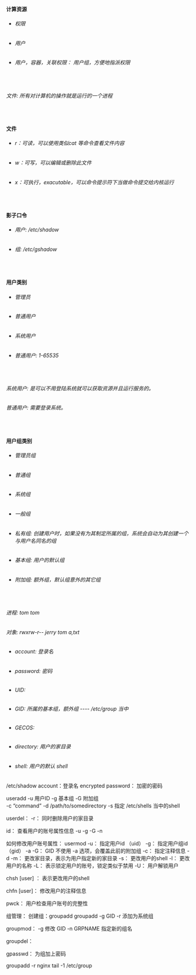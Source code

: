 #### 计算资源

* ###### 权限
* ###### 用户
* ###### 用户，容器，关联权限： 用户组，方便地指派权限

<br>

###### 文件: 所有对计算机的操作就是运行的一个进程

<br>

#### 文件
* ###### r：可读，可以使用类似cat 等命令查看文件内容
* ###### w：可写，可以编辑或删除此文件
* ###### x：可执行，exacutable，可以命令提示符下当做命令提交给内核运行

<br>

#### 影子口令

* ###### 用户: /etc/shadow
* ###### 组:   /etc/gshadow

<br>

#### 用户类别
* ###### 管理员
* ###### 普通用户
* ###### 系统用户
* ###### 普通用户: 1-65535

<br>

###### 系统用户: 是可以不用登陆系统就可以获取资源并且运行服务的。
###### 普通用户: 需要登录系统。

<br>

#### 用户组类别
* ###### 管理员组
* ###### 普通组
* ###### 系统组
* ###### 一般组
* ###### 私有组: 创建用户时，如果没有为其制定所属的组，系统会自动为其创建一个与用户名同名的组
* ###### 基本组: 用户的默认组
* ###### 附加组: 额外组，默认组意外的其它组

<br>

###### 进程: tom tom
###### 对象: rwxrw-r--    jerry tom   a,txt

* ###### account: 登录名
* ###### password: 密码
* ###### UID:
* ###### GID: 所属的基本组，额外组  ----   /etc/group 当中
* ###### GECOS:
* ###### directory: 用户的家目录
* ###### shell: 用户的默认 shell

/etc/shadow
account：登录名
encrypted password： 加密的密码

useradd 
-u      用户ID
-g      基本组
-G      附加组    
-c      “command”
-d      /path/to/somedirectory
-s       指定 /etc/shells 当中的shell


userdel：
-r： 同时删除用户的家目录

id： 查看用户的账号属性信息
-u
-g
-G
-n


如何修改用户账号属性：
usermod
-u：     指定用户id （uid）
-g：     指定用户组id   （gid）
-a  -G：     GID   不使用 -a 选项，会覆盖此前的附加组
-c：     指定注释信息
-d -m：     更改家目录，表示为用户指定新的家目录
-s：     更改用户的shell
-l：      更改用户的名称
-L：     表示锁定用户的账号，锁定类似于禁用
-U：    用户解锁用户


chsh [user] ：     表示更改用户的shell

chfn [user]：      修改用户的注释信息

pwck：               用户检查用户账号的完整性


组管理：
创建组：groupadd
groupadd
-g  GID
-r  添加为系统组

groupmod：
-g  修改 GID
-n  GRPNAME  指定新的组名    

groupdel：   


gpasswd：        为组加上密码    


groupadd -r nginx
tail -1 /etc/group


